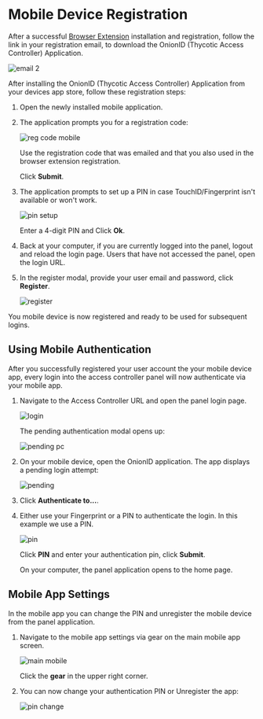 [title]: # (Mobile Registration)
[tags]: # (registration)
[priority]: # (3)
# Mobile Device Registration

After a successful [Browser Extension](be.md) installation and registration, follow the link in your registration email, to download the OnionID (Thycotic Access Controller) Application.

![email 2](images/mobile-email.png "Email prompting to download the mobile app for device registration")

After installing the OnionID (Thycotic Access Controller) Application from your devices app store, follow these registration steps:

1. Open the newly installed mobile application.
1. The application prompts you for a registration code:

   ![reg code mobile](images/mobile-reg-code.png "Mobile app prompting for registration code")

   Use the registration code that was emailed and that you also used in the browser extension registration.

   Click __Submit__.
1. The application prompts to set up a PIN in case TouchID/Fingerprint isn't available or won't work.

   ![pin setup](images/pin.png "Initial PIN setup")

   Enter a 4-digit PIN and Click __Ok__.
1. Back at your computer, if you are currently logged into the panel, logout and reload the login page. Users that have not accessed the panel, open the login URL.
1. In the register modal, provide your user email and password, click __Register__.

   ![register](images/register.png "Register the user account with the mobile app for authentication")

You mobile device is now registered and ready to be used for subsequent logins.

## Using Mobile Authentication

After you successfully registered your user account the your mobile device app, every login into the access controller panel will now authenticate via your mobile app.

1. Navigate to the Access Controller URL and open the panel login page.

   ![login](../getting-started/images/login.png "Open the login page")

   The pending authentication modal opens up:

   ![pending pc](images/pending-pc.png "Pending authentication modal")
1. On your mobile device, open the OnionID application. The app displays a pending login attempt:

   ![pending](images/pending.png "Pending login attempt")
1. Click __Authenticate to...__.
1. Either use your Fingerprint or a PIN to authenticate the login. In this example we use a PIN.

   ![pin](images/auth-pending.png "Authentication method prompt")

   Click __PIN__ and enter your authentication pin, click __Submit__.

   On your computer, the panel application opens to the home page.

## Mobile App Settings

In the mobile app you can change the PIN and unregister the mobile device from the panel application. 

1. Navigate to the mobile app settings via gear on the main mobile app screen.

   ![main mobile](images/no-pending.png "Settings gear on main mobile app screen")

   Click the __gear__ in the upper right corner.
1. You can now change your authentication PIN or Unregister the app:

   ![pin change](images/change-pin.png "Options to change the pin and unregister")







